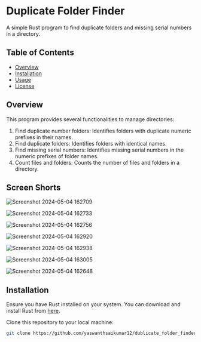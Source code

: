 # Duplicate Folder Finder

A simple Rust program to find duplicate folders and missing serial numbers in a directory.

## Table of Contents

- [Overview](#overview)
- [Installation](#installation)
- [Usage](#usage)
- [License](#license)

## Overview

This program provides several functionalities to manage directories:

1. Find duplicate number folders: Identifies folders with duplicate numeric prefixes in their names.
2. Find duplicate folders: Identifies folders with identical names.
3. Find missing serial numbers: Identifies missing serial numbers in the numeric prefixes of folder names.
4. Count files and folders: Counts the number of files and folders in a directory.

## Screen Shorts
![Screenshot 2024-05-04 162709](https://github.com/yaswanthsaikumar12/dublicate_folder_finder/assets/95851031/f41568ec-dec6-4dcd-92ba-18ae3a3d3177)

![Screenshot 2024-05-04 162733](https://github.com/yaswanthsaikumar12/dublicate_folder_finder/assets/95851031/d19d3d65-992e-4453-87fc-8b8e3577951a)

![Screenshot 2024-05-04 162756](https://github.com/yaswanthsaikumar12/dublicate_folder_finder/assets/95851031/4abbd62e-dc55-4199-9227-0c87aa4bed51)

![Screenshot 2024-05-04 162920](https://github.com/yaswanthsaikumar12/dublicate_folder_finder/assets/95851031/a29b0e9d-a951-4508-8f7a-2fe5f1d31402)

![Screenshot 2024-05-04 162938](https://github.com/yaswanthsaikumar12/dublicate_folder_finder/assets/95851031/0bd40bdb-0375-4da3-b684-072770df8668)

![Screenshot 2024-05-04 163005](https://github.com/yaswanthsaikumar12/dublicate_folder_finder/assets/95851031/a49bdc69-91b8-42f7-8edf-799e75c03ef5)

![Screenshot 2024-05-04 162648](https://github.com/yaswanthsaikumar12/dublicate_folder_finder/assets/95851031/74ec8426-5877-47db-8b47-546e4c2f1803)


## Installation

Ensure you have Rust installed on your system. You can download and install Rust from [here](https://www.rust-lang.org/tools/install).

Clone this repository to your local machine:

```bash
git clone https://github.com/yaswanthsaikumar12/dublicate_folder_finder.git
